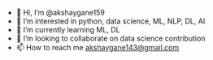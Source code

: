 - 👋 Hi, I’m @akshaygane159
- 👀 I’m interested in python, data science, ML, NLP, DL, AI
- 🌱 I’m currently learning ML, DL
- 💞️ I’m looking to collaborate on data science contribution
- 📫 How to reach me akshaygane143@gmail.com

<!---
akshaygane159/akshaygane159 is a ✨ special ✨ repository because its `README.md` (this file) appears on your GitHub profile.
You can click the Preview link to take a look at your changes.
--->
